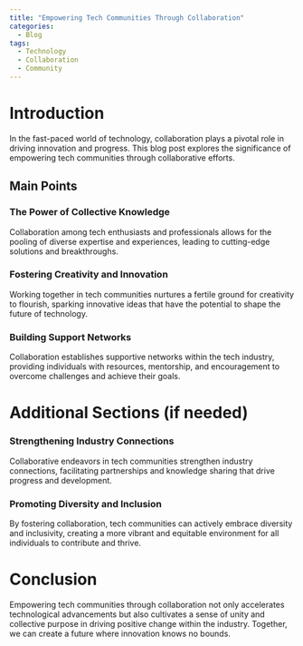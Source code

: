 ```yaml
---
title: "Empowering Tech Communities Through Collaboration"
categories:
  - Blog
tags:
  - Technology
  - Collaboration
  - Community
---
```


# Introduction
In the fast-paced world of technology, collaboration plays a pivotal role in driving innovation and progress. This blog post explores the significance of empowering tech communities through collaborative efforts.

## Main Points
### The Power of Collective Knowledge
Collaboration among tech enthusiasts and professionals allows for the pooling of diverse expertise and experiences, leading to cutting-edge solutions and breakthroughs.

### Fostering Creativity and Innovation
Working together in tech communities nurtures a fertile ground for creativity to flourish, sparking innovative ideas that have the potential to shape the future of technology.

### Building Support Networks
Collaboration establishes supportive networks within the tech industry, providing individuals with resources, mentorship, and encouragement to overcome challenges and achieve their goals.

# Additional Sections (if needed)
### Strengthening Industry Connections
Collaborative endeavors in tech communities strengthen industry connections, facilitating partnerships and knowledge sharing that drive progress and development.

### Promoting Diversity and Inclusion
By fostering collaboration, tech communities can actively embrace diversity and inclusivity, creating a more vibrant and equitable environment for all individuals to contribute and thrive.

# Conclusion
Empowering tech communities through collaboration not only accelerates technological advancements but also cultivates a sense of unity and collective purpose in driving positive change within the industry. Together, we can create a future where innovation knows no bounds.
